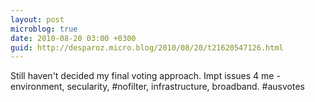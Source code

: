 ```yaml
---
layout: post
microblog: true
date: 2010-08-20 03:00 +0300
guid: http://desparoz.micro.blog/2010/08/20/t21620547126.html
---
```

Still haven't decided my final voting approach. Impt issues 4 me - environment, secularity, #nofilter, infrastructure, broadband. #ausvotes
